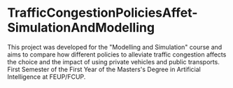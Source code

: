 # TrafficCongestionPoliciesAffet-SimulationAndModelling
This project was developed for the "Modelling and Simulation" course and aims to compare how different policies to alleviate traffic congestion affects the choice and the impact of using private vehicles and public transports. First Semester of the First Year of the Masters's Degree in Artificial Intelligence at FEUP/FCUP.
